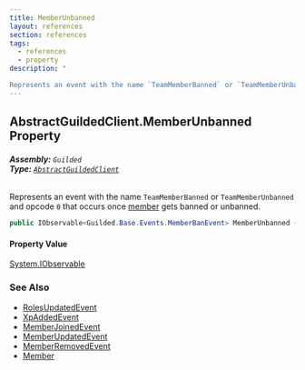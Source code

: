 ```yaml
---
title: MemberUnbanned
layout: references
section: references
tags:
  - references
  - property
description: "

Represents an event with the name `TeamMemberBanned` or `TeamMemberUnbanned` and opcode `0` that occurs once [member](MemberBan.User.md 'Guilded.Base.Servers.MemberBan.User') gets banned or unbanned."
---
```


## AbstractGuildedClient.MemberUnbanned Property
###### **Assembly:** `Guilded`<br/>**Type:** [`AbstractGuildedClient`](AbstractGuildedClient.md 'Guilded.AbstractGuildedClient')

Represents an event with the name `TeamMemberBanned` or `TeamMemberUnbanned` and opcode `0` that occurs once [member](MemberBan.User.md 'Guilded.Base.Servers.MemberBan.User') gets banned or unbanned.

```csharp
public IObservable<Guilded.Base.Events.MemberBanEvent> MemberUnbanned { get; }
```

#### Property Value
[System.IObservable](https://docs.microsoft.com/en-us/dotnet/api/System.IObservable 'System.IObservable')

### See Also
- [RolesUpdatedEvent](RolesUpdatedEvent.md 'Guilded.Base.Events.RolesUpdatedEvent')
- [XpAddedEvent](XpAddedEvent.md 'Guilded.Base.Events.XpAddedEvent')
- [MemberJoinedEvent](MemberJoinedEvent.md 'Guilded.Base.Events.MemberJoinedEvent')
- [MemberUpdatedEvent](MemberUpdatedEvent.md 'Guilded.Base.Events.MemberUpdatedEvent')
- [MemberRemovedEvent](MemberRemovedEvent.md 'Guilded.Base.Events.MemberRemovedEvent')
- [Member](Member.md 'Guilded.Base.Servers.Member')